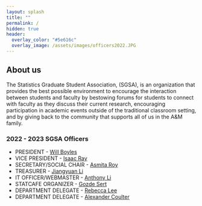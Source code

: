 ```yaml
---
layout: splash
title: ""
permalink: /
hidden: true
header:
  overlay_color: "#5e616c"
  overlay_image: /assets/images/officers2022.JPG
---
```


## About us

The Statistics Graduate Student Association, (SGSA), is an organization that provides the best possible environment to encourage the interaction between students and faculty by bestowing forums for students to connect with faculty as they discuss their current research, encouraging participation in academic events outside of the traditional classroom setting, and by giving back to the community that supports all of us in the A&M family.

### 2022 - 2023 SGSA Officers

- ​PRESIDENT - [Will Boyles](mailto:will@stat.tamu.edu)
- VICE PRESIDENT - [Isaac Ray](mailto:null@stat.tamu.edu)
- SECRETARY/SOCIAL CHAIR - [Asmita Roy](mailto:asmita@stat.tamu.edu)
- TREASURER - [Jiangyuan Li](mailto:jiangyuanli@stat.tamu.edu)
- IT OFFICER/WEBMASTER - [Anthony Li](mailto:anthony.li@stat.tamu.edu)
- STATCAFE ORGANIZER - [Gozde Sert](mailto:gozdesert@stat.tamu.edu)
- DEPARTMENT DELEGATE - [Rebecca Lee](mailto:llrebecca21@stat.tamu.edu)
- DEPARTMENT DELEGATE - [Alexander Coulter](mailto:coultera@stat.tamu.edu)
